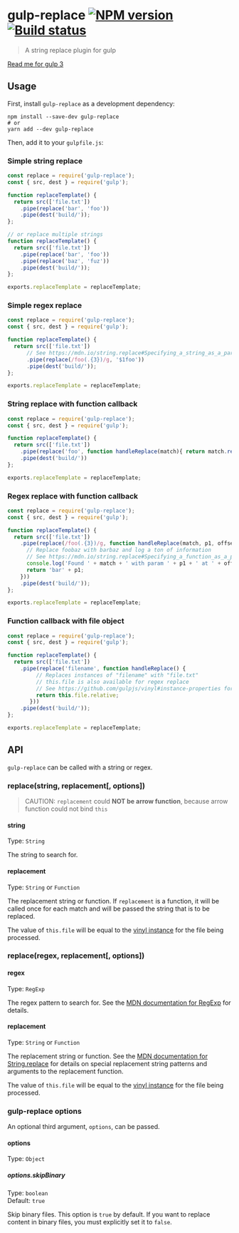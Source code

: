 # gulp-replace [![NPM version][npm-image]][npm-url] [![Build status][travis-image]][travis-url]

> A string replace plugin for gulp

[Read me for gulp 3](README-gulp3.md)

## Usage

First, install `gulp-replace` as a development dependency:

```shell
npm install --save-dev gulp-replace
# or
yarn add --dev gulp-replace
```

Then, add it to your `gulpfile.js`:

### Simple string replace

```javascript
const replace = require('gulp-replace');
const { src, dest } = require('gulp');

function replaceTemplate() {
  return src(['file.txt'])
    .pipe(replace('bar', 'foo'))
    .pipe(dest('build/'));
};

// or replace multiple strings
function replaceTemplate() {
  return src(['file.txt'])
    .pipe(replace('bar', 'foo'))
    .pipe(replace('baz', 'fuz'))
    .pipe(dest('build/'));
};

exports.replaceTemplate = replaceTemplate;
```

### Simple regex replace

```javascript
const replace = require('gulp-replace');
const { src, dest } = require('gulp');

function replaceTemplate() {
  return src(['file.txt'])
      // See https://mdn.io/string.replace#Specifying_a_string_as_a_parameter
      .pipe(replace(/foo(.{3})/g, '$1foo'))
      .pipe(dest('build/'));
};

exports.replaceTemplate = replaceTemplate;
```

### String replace with function callback

```javascript
const replace = require('gulp-replace');
const { src, dest } = require('gulp');

function replaceTemplate() {
  return src(['file.txt'])
    .pipe(replace('foo', function handleReplace(match){ return match.reverse(); })
    .pipe(dest('build/'))
};

exports.replaceTemplate = replaceTemplate;
```

### Regex replace with function callback

```javascript
const replace = require('gulp-replace');
const { src, dest } = require('gulp');

function replaceTemplate() {
  return src(['file.txt'])
    .pipe(replace(/foo(.{3})/g, function handleReplace(match, p1, offset, string) {
      // Replace foobaz with barbaz and log a ton of information
      // See https://mdn.io/string.replace#Specifying_a_function_as_a_parameter
      console.log('Found ' + match + ' with param ' + p1 + ' at ' + offset + ' inside of ' + string);
      return 'bar' + p1;
    }))
    .pipe(dest('build/'));
};

exports.replaceTemplate = replaceTemplate;
```

### Function callback with file object

```javascript
const replace = require('gulp-replace');
const { src, dest } = require('gulp');

function replaceTemplate() {
  return src(['file.txt'])
    .pipe(replace('filename', function handleReplace() {
         // Replaces instances of "filename" with "file.txt"
         // this.file is also available for regex replace
         // See https://github.com/gulpjs/vinyl#instance-properties for details on available properties
         return this.file.relative;
       }))
    .pipe(dest('build/'));
};

exports.replaceTemplate = replaceTemplate;
```

## API

`gulp-replace` can be called with a string or regex.

### replace(string, replacement[, options])

> CAUTION: `replacement` could **NOT be arrow function**, because arrow function could not bind `this`

#### string

Type: `String`

The string to search for.

#### replacement

Type: `String` or `Function`

The replacement string or function. If `replacement` is a function, it will be called once for each match and will be passed the string that is to be replaced.

The value of `this.file` will be equal to the [vinyl instance](https://github.com/gulpjs/vinyl#instance-properties) for the file being processed.

### replace(regex, replacement[, options])

#### regex

Type: `RegExp`

The regex pattern to search for. See the [MDN documentation for RegExp] for details.

#### replacement

Type: `String` or `Function`

The replacement string or function. See the [MDN documentation for String.replace] for details on special replacement string patterns and arguments to the replacement function.

The value of `this.file` will be equal to the [vinyl instance](https://github.com/gulpjs/vinyl#instance-properties) for the file being processed.

### gulp-replace options

An optional third argument, `options`, can be passed.

#### options

Type: `Object`

##### options.skipBinary

Type: `boolean`  
Default: `true`

Skip binary files. This option is `true` by default. If you want to replace content in binary files, you must explicitly set it to `false`.

[MDN documentation for RegExp]: https://developer.mozilla.org/en-US/docs/Web/JavaScript/Reference/Global_Objects/RegExp
[MDN documentation for String.replace]: https://developer.mozilla.org/en-US/docs/Web/JavaScript/Reference/Global_Objects/String/replace#Specifying_a_string_as_a_parameter

[travis-url]: https://travis-ci.org/lazd/gulp-replace
[travis-image]: https://secure.travis-ci.org/lazd/gulp-replace.svg?branch=master
[npm-url]: https://npmjs.org/package/gulp-replace
[npm-image]: https://badge.fury.io/js/gulp-replace.svg
